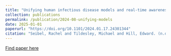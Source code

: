 ```yaml
---
title: "Unifying human infectious disease models and real-time awareness of population- and subpopulation-level intervention effectiveness"
collection: publications
permalink: /publication/2024-08-unifying-models
date: 2025-01-01
paperurl: "https://doi.org/10.1101/2024.01.17.24301344"
citation: "Seibel, Rachel and Tildesley, Michael and Hill, Edward. (n.d. in revision). &quot;Unifying human infectious disease models and real-time awareness of population- and subpopulation-level intervention effectiveness.&quot"
---
```


[Find paper here](https://doi.org/10.1101/2024.01.17.24301344)